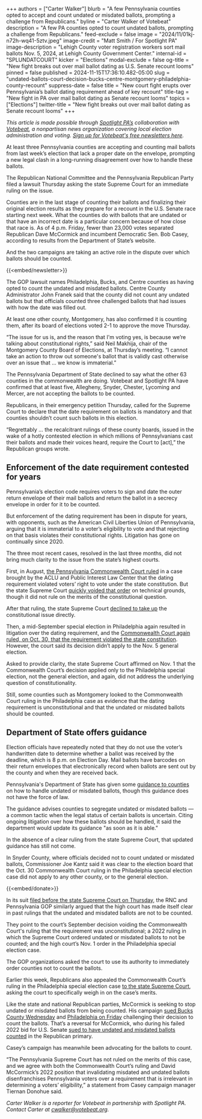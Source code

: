 +++
authors = ["Carter Walker"]
blurb = "A few Pennsylvania counties opted to accept and count undated or misdated ballots, prompting a challenge from Republicans."
byline = "Carter Walker of Votebeat"
description = "A few PA counties opted to count undated ballots, prompting a challenge from Republicans."
feed-exclude = false
image = "2024/11/01kj-n72h-wq41-5ztv.jpeg"
image-credit = "Matt Smith / For Spotlight PA"
image-description = "Lehigh County voter registration workers sort mail ballots Nov. 5, 2024, at Lehigh County Government Center."
internal-id = "SPLUNDATCOURT"
kicker = "Elections"
modal-exclude = false
og-title = "New fight breaks out over mail ballot dating as U.S. Senate recount looms"
pinned = false
published = 2024-11-15T17:36:10.482-05:00
slug = "undated-ballots-court-decision-bucks-centre-montgomery-philadelphia-county-recount"
suppress-date = false
title = "New court fight erupts over Pennsylvania’s ballot dating requirement ahead of key recount"
title-tag = "New fight in PA over mail ballot dating as Senate recount looms"
topics = ["Elections"]
twitter-title = "New fight breaks out over mail ballot dating as Senate recount looms"
+++

<em>This article is made possible through </em><a href="https://www.spotlightpa.org/"><em>Spotlight PA’s</em></a><em> collaboration with </em><a href="https://www.votebeat.org/"><em>Votebeat</em></a><em>, a nonpartisan news organization covering local election administration and voting. </em><a href="https://www.votebeat.org/newsletters/"><em>Sign up for Votebeat&#39;s free newsletters here</em></a><em>.</em>

At least three Pennsylvania counties are accepting and counting mail ballots from last week’s election that lack a proper date on the envelope, prompting a new legal clash in a long-running disagreement over how to handle these ballots.

The Republican National Committee and the Pennsylvania Republican Party filed a lawsuit Thursday asking the state Supreme Court for an immediate ruling on the issue.

Counties are in the last stage of counting their ballots and finalizing their original election results as they prepare for a recount in the U.S. Senate race starting next week. What the counties do with ballots that are undated or that have an incorrect date is a particular concern because of how close that race is. As of 4 p.m. Friday, fewer than 23,000 votes separated Republican Dave McCormick and incumbent Democratic Sen. Bob Casey, according to results from the Department of State’s website.

And the two campaigns are taking an active role in the dispute over which ballots should be counted.

{{<embed/newsletter>}}

The GOP lawsuit names Philadelphia, Bucks, and Centre counties as having opted to count the undated and misdated ballots. Centre County Administrator John Franek said that the county did not count any undated ballots but that officials counted three challenged ballots that had issues with how the date was filled out.

At least one other county, Montgomery, has also confirmed it is counting them, after its board of elections voted 2-1 to approve the move Thursday.

“The issue for us is, and the reason that I&#39;m voting yes, is because we’re talking about constitutional rights,” said Neil Makhija, chair of the Montgomery County Board of Elections, at Thursday’s meeting. “I cannot take an action to throw out someone&#39;s ballot that is validly cast otherwise over an issue that … we know is immaterial.”

The Pennsylvania Department of State declined to say what the other 63 counties in the commonwealth are doing. Votebeat and Spotlight PA have confirmed that at least five, Allegheny, Snyder, Chester, Lycoming and Mercer, are not accepting the ballots to be counted.

Republicans, in their emergency petition Thursday, called for the Supreme Court to declare that the date requirement on ballots is mandatory and that counties shouldn’t count such ballots in this election.

“Regrettably … the recalcitrant rulings of these county boards, issued in the wake of a hotly contested election in which millions of Pennsylvanians cast their ballots and made their voices heard, require the Court to \[act\],” the Republican groups wrote.

## Enforcement of the date requirement contested for years

Pennsylvania’s election code requires voters to sign and date the outer return envelope of their mail ballots and return the ballot in a secrecy envelope in order for it to be counted.

But enforcement of the dating requirement has been in dispute for years, with opponents, such as the American Civil Liberties Union of Pennsylvania, arguing that it is immaterial to a voter’s eligibility to vote and that rejecting on that basis violates their constitutional rights. Litigation has gone on continually since 2020.

The three most recent cases, resolved in the last three months, did not bring much clarity to the issue from the state’s highest courts.

First, in August, <a href="https://www.votebeat.org/pennsylvania/2024/08/30/undated-mail-ballots-case-commonwealth-court-ruling-aclu/">the Pennsylvania Commonwealth Court ruled</a> in a case brought by the ACLU and Public Interest Law Center that the dating requirement violated voters’ right to vote under the state constitution. But the state Supreme Court <a href="https://www.votebeat.org/pennsylvania/2024/09/13/supreme-court-voids-ruling-on-mail-ballot-envelope-date-requirement/">quickly voided that order</a> on technical grounds, though it did not rule on the merits of the constitutional question.

After that ruling, the state Supreme Court <a href="https://www.votebeat.org/pennsylvania/2024/09/25/aclu-supreme-court-lawsuit-mail-ballot-envelope-date-requirement">declined to take up</a> the constitutional issue directly.

Then, a mid-September special election in Philadelphia again resulted in litigation over the dating requirement, and the <a href="https://www.votebeat.org/pennsylvania/2024/10/30/undated-mail-ballots-lawsuit-philadelphia-commonwealth-court-ruling/">Commonwealth Court again ruled, on Oct. 30, that the requirement violated the state constitution</a>. However, the court said its decision didn’t apply to the Nov. 5 general election.

Asked to provide clarity, the state Supreme Court affirmed on Nov. 1 that the Commonwealth Court’s decision applied only to the Philadelphia special election, not the general election, and again, did not address the underlying question of constitutionality.

Still, some counties such as Montgomery looked to the Commonwealth Court ruling in the Philadelphia case as evidence that the dating requirement is unconstitutional and that the undated or misdated ballots should be counted.

## Department of State offers guidance

Election officials have repeatedly noted that they do not use the voter’s handwritten date to determine whether a ballot was received by the deadline, which is 8 p.m. on Election Day. Mail ballots have barcodes on their return envelopes that electronically record when ballots are sent out by the county and when they are received back.

Pennsylvania&#39;s Department of State has given some <a href="https://www.pa.gov/content/dam/copapwp-pagov/en/dos/resources/voting-and-elections/directives-and-guidance/2024-guidance-civilian-absentee-mail-in-ballot-procedures-v3.1.pdf">guidance to counties</a> on how to handle undated or misdated ballots, though this guidance does not have the force of law.

The guidance advises counties to segregate undated or misdated ballots — a common tactic when the legal status of certain ballots is uncertain. Citing ongoing litigation over how these ballots should be handled, it said the department would update its guidance &#34;as soon as it is able.&#34;

In the absence of a clear ruling from the state Supreme Court, that updated guidance has still not come.

In Snyder County, where officials decided not to count undated or misdated ballots, Commissioner Joe Kantz said it was clear to the election board that the Oct. 30 Commonwealth Court ruling in the Philadelphia special election case did not apply to any other county, or to the general election.

{{<embed/donate>}}

In its suit <a href="https://www.pacourts.us/news-and-statistics/cases-of-public-interest/no-136-mm-2024">filed before the state Supreme Court on Thursday</a>, the RNC and Pennsylvania GOP similarly argued that the high court has made itself clear in past rulings that the undated and misdated ballots are not to be counted.

They point to the court’s September decision voiding the Commonwealth Court&#39;s ruling that the requirement was unconstitutional; a 2022 ruling in which the Supreme Court ordered undated or misdated ballots to not be counted; and the high court’s Nov. 1 order in the Philadelphia special election case.

The GOP organizations asked the court to use its authority to immediately order counties not to count the ballots.

Earlier this week, Republicans also appealed the Commonwealth Court’s ruling in the Philadelphia special election case <a href="https://triblive.com/news/pennsylvania/gop-asks-pa-supreme-court-to-reject-mail-in-ballots-with-handwritten-date-errors/">to the state Supreme Court</a>, asking the court to specifically weigh in on the case’s merits.

Like the state and national Republican parties, McCormick is seeking to stop undated or misdated ballots from being counted. His campaign <a href="https://www.inquirer.com/politics/election/dave-mccormick-lawsuit-undated-ballots-bob-casey-bucks-county-20241114.html?utm_source=t.co&amp;utm_campaign=edit_social_share_twitter_traffic&amp;utm_medium=social&amp;utm_content=&amp;utm_term=&amp;int_promo=">sued Bucks County Wednesday</a> and <a href="https://www.inquirer.com/politics/dave-mccormick-philadelphia-ballots-lawsuit-bob-casey-20241115.html">Philadelphia on Friday</a> challenging their decision to count the ballots. That’s a reversal for McCormick, who during his failed 2022 bid for U.S. Senate <a href="https://www.inquirer.com/news/pennsylvania-recount-oz-mccormick-undated-mail-ballots-20220523.html">sued to have undated and misdated ballots counted</a> in the Republican primary.

Casey’s campaign has meanwhile been advocating for the ballots to count.

“The Pennsylvania Supreme Court has not ruled on the merits of this case, and we agree with both the Commonwealth Court’s ruling and David McCormick’s 2022 position that invalidating misdated and undated ballots disenfranchises Pennsylvania voters over a requirement that is irrelevant in determining a voters’ eligibility,” a statement from Casey campaign manager Tiernan Donohue said.

<em>Carter Walker is a reporter for Votebeat in partnership with Spotlight PA. Contact Carter at </em><a href="mailto:cwalker@votebeat.org"><em>cwalker@votebeat.org</em></a><em>.</em>


